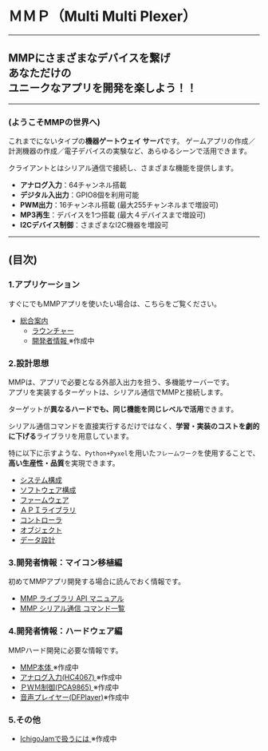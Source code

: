 # ＭＭＰ（Multi Multi Plexer）
----
## MMPにさまざまなデバイスを繋げ<br>あなただけの<br>ユニークなアプリを開発を楽しよう！！
----
### (ようこそMMPの世界へ)

これまでにないタイプの**機器ゲートウェイ サーバ**です。
ゲームアプリの作成／計測機器の作成／電子デバイスの実験など、あらゆるシーンで活用できます。

クライアントとはシリアル通信で接続し、さまざまな機能を提供します。
- **アナログ入力**：64チャンネル搭載
- **デジタル入出力**：GPIO8個を利用可能
- **PWM出力**：16チャンネル搭載 (最大255チャンネルまで増設可)
- **MP3再生**：デバイスを1つ搭載 (最大４デバイスまで増設可)
- **I2Cデバイス制御**：さまざまなI2C機器を増設可

----
## (目次)

### 1.アプリケーション
すぐにでもMMPアプリを使いたい場合は、こちらをご覧ください。
- [総合案内](./ゲーム/README.MD)
  - [ラウンチャー](./ゲーム/README_ラウンチャー.MD)
  - [開発者情報  ](./ゲーム/README_アプリ開発者.MD)※作成中

### 2.設計思想
MMPは、アプリで必要となる外部入出力を担う、多機能サーバーです。  
アプリを実装するターゲットは、シリアル通信でMMPと接続します。  

ターゲットが**異なるハードでも、同じ機能を同じレベルで活用**できます。

シリアル通信コマンドを直接実行するだけではなく、**学習・実装のコストを劇的に下げる**ライブラリを用意しています。

特に以下に示すような、`Python+Pyxel`を用いた`フレームワーク`を使用することで、**高い生産性・品質**を実現できます。

- [システム構成     ](./README/1-2_システム･ソフト構成.md)
- [ソフトウェア構成 ](./README/1-2_システム･ソフト構成.md)
- [ファームウェア   ](./README/3-4_ファームウェア・ライブラリ.md)
- [ＡＰＩライブラリ ](./README/3-4_ファームウェア・ライブラリ.md)
- [コントローラ     ](./README/5_コントローラ.md)
- [オブジェクト     ](./README/6_オブジェクト.md)
- [データ設計       ](./README/7_データ設計.md)

### 3.開発者情報：マイコン移植編
初めてMMPアプリ開発する場合に読んでおく情報です。
- [MMP ライブラリ API マニュアル](./ファームウェア/ライブラリ/README.md)
- [MMP シリアル通信 コマンド一覧](ファームウェア/ファームウェア/README.md)

### 4.開発者情報：ハードウェア編
MMPハード開発に必要な情報です。
- [MMP本体                 ](./ハードウェア/MMP本体/README.MD  ) ※作成中
- [アナログ入力(HC4067)    ](./ハードウェア/MMP本体/HC4067.MD  )※作成中
- [ＰＷＭ制御(PCA9865)     ](./ハードウェア/MMP本体/PCA9865.MD )※作成中
- [音声プレイヤー(DFPlayer)](./ハードウェア/MMP本体/DFPlayer.MD)※作成中

### 5.その他
- [IchigoJamで扱うには     ](./移植中\IchigoJam\README.MD) ※作成中

